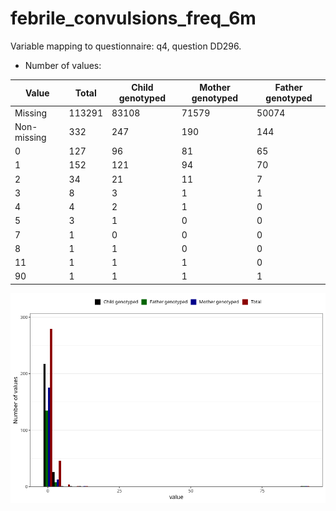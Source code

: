 # febrile_convulsions_freq_6m
Variable mapping to questionnaire: q4, question DD296.
- Number of values:

| Value | Total | Child genotyped | Mother genotyped | Father genotyped |
| ----- | ----- | --------------- | ---------------- | ---------------- |
| Missing | 113291 | 83108 | 71579 | 50074 |
| Non-missing | 332 | 247 | 190 | 144 |
| 0 | 127 | 96 | 81 | 65 |
| 1 | 152 | 121 | 94 | 70 |
| 2 | 34 | 21 | 11 | 7 |
| 3 | 8 | 3 | 1 | 1 |
| 4 | 4 | 2 | 1 | 0 |
| 5 | 3 | 1 | 0 | 0 |
| 7 | 1 | 0 | 0 | 0 |
| 8 | 1 | 1 | 0 | 0 |
| 11 | 1 | 1 | 1 | 0 |
| 90 | 1 | 1 | 1 | 1 |



![](febrile_convulsions_freq_6m_n.png)



